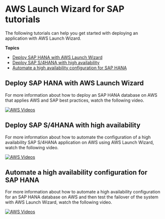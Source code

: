 # AWS Launch Wizard for SAP tutorials<a name="launch-wizard-sap-tutorials"></a>

The following tutorials can help you get started with deploying an application with AWS Launch Wizard\.

**Topics**
+ [Deploy SAP HANA with AWS Launch Wizard](#launch-wizard-sap-tutorials-sap-hana)
+ [Deploy SAP S/4HANA with high availability](#launch-wizard-sap-tutorials-HA-deploy)
+ [Automate a high availability configuration for SAP HANA](#launch-wizard-sap-tutorials-failover)

## Deploy SAP HANA with AWS Launch Wizard<a name="launch-wizard-sap-tutorials-sap-hana"></a>

For more information about how to deploy an SAP HANA database on AWS that applies AWS and SAP best practices, watch the following video\.

[![AWS Videos](http://img.youtube.com/vi/https://www.youtube.com/embed/-EHJLBwDBgU/0.jpg)](http://www.youtube.com/watch?v=https://www.youtube.com/embed/-EHJLBwDBgU)

## Deploy SAP S/4HANA with high availability<a name="launch-wizard-sap-tutorials-HA-deploy"></a>

For more information about how to automate the configuration of a high availability SAP S/4HANA application on AWS using AWS Launch Wizard, watch the following video\.

[![AWS Videos](http://img.youtube.com/vi/https://www.youtube.com/embed/0VyvrE2fvmc/0.jpg)](http://www.youtube.com/watch?v=https://www.youtube.com/embed/0VyvrE2fvmc)

## Automate a high availability configuration for SAP HANA<a name="launch-wizard-sap-tutorials-failover"></a>

For more information about how to automate a high availability configuration for an SAP HANA database on AWS and then test the failover of the system with AWS Launch Wizard, watch the following video\.

[![AWS Videos](http://img.youtube.com/vi/https://www.youtube.com/embed/g6E-Hua0WzE/0.jpg)](http://www.youtube.com/watch?v=https://www.youtube.com/embed/g6E-Hua0WzE)
